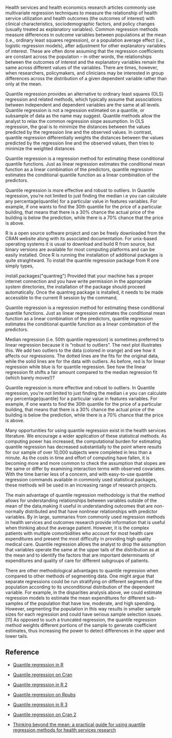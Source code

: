 Health services and health economics research articles commonly use multivariate regression techniques to measure the relationship of health service utilization and health outcomes (the outcomes of interest) with clinical characteristics, sociodemographic factors, and policy changes (usually treated as explanatory variables). Common regression methods measure differences in outcome variables between populations at the mean (i.e., ordinary least squares regression), or a population average effect (i.e., logistic regression models), after adjustment for other explanatory variables of interest. These are often done assuming that the regression coefficients are constant across the population – in other words, the relationships between the outcomes of interest and the explanatory variables remain the same across different values of the variables. There are times, however, when researchers, policymakers, and clinicians may be interested in group differences across the distribution of a given dependent variable rather than only at the mean.

Quantile regression provides an alternative to ordinary least squares (OLS) regression and related methods, which typically assume that associations between independent and dependent variables are the same at all levels. Quantile regression is not a regression estimated on a quantile, or subsample of data as the name may suggest. Quantile methods allow the analyst to relax the common regression slope assumption. In OLS regression, the goal is to minimize the distances between the values predicted by the regression line and the observed values. In contrast, quantile regression differentially weights the distances between the values predicted by the regression line and the observed values, then tries to minimize the weighted distances

Quantile regression is a regression method for estimating these conditional quantile functions. Just as linear regression estimates the conditional mean function as a linear combination of the predictors, quantile regression estimates the conditional quantile function as a linear combination of the predictors.

Quantile regression is more effective and robust to outliers. In Quantile regression, you’re not limited to just finding the median i.e you can calculate any percentage(quantile) for a particular value in features variables. For example, if one wants to find the 30th quantile for the price of a particular building, that means that there is a 30% chance the actual price of the building is below the prediction, while there is a 70% chance that the price is above.

R is a open source software project and can be freely downloaded from the CRAN website along with its associated documentation. For unix-based operating systems it is usual to download and build R from source, but binary versions are available for most computing platforms and can be easily installed. Once R is running the installation of additional packages is quite straightward. To install the quantile regression package from R one simply types, 

install.packages("quantreg") Provided that your machine has a proper internet connection and you have write permission in the appropriate system directories, the installation of the package should proceed automatically. Once the quantreg package is installed, it needs to be made accessible to the current R session by the command,

Quantile regression is a regression method for estimating these conditional quantile functions. Just as linear regression estimates the conditional mean function as a linear combination of the predictors, quantile regression estimates the conditional quantile function as a linear combination of the predictors.

Median regression (i.e. 50th quantile regression) is sometimes preferred to linear regression because it is “robust to outliers”. The next plot illustrates this. We add two outliers to the data (colored in orange) and see how it affects our regressions. The dotted lines are the fits for the original data, while the solid lines are for the data with outliers. As before, red is for linear regression while blue is for quantile regression. See how the linear regression fit shifts a fair amount compared to the median regression fit (which barely moves!)?

Quantile regression is more effective and robust to outliers. In Quantile regression, you’re not limited to just finding the median i.e you can calculate any percentage(quantile) for a particular value in features variables. For example, if one wants to find the 30th quantile for the price of a particular building, that means that there is a 30% chance the actual price of the building is below the prediction, while there is a 70% chance that the price is above.


Many opportunities for using quantile regression exist in the health services literature. We encourage a wider application of these statistical methods. As computing power has increased, the computational burden for estimating quantile regression has decreased substantially to the point where results for our sample of over 10,000 subjects were completed in less than a minute. As the costs in time and effort of computing have fallen, it is becoming more and more common to check the assumption that slopes are the same or differ by examining interaction terms with observed covariates. With the time barrier less of a concern, and with easy-to-use quantile regression commands available in commonly used statistical packages, these methods will be used in an increasing range of research projects.

The main advantage of quantile regression methodology is that the method allows for understanding relationships between variables outside of the mean of the data,making it useful in understanding outcomes that are non-normally distributed and that have nonlinear relationships with predictor variables. By in large, summaries from commonly used regression methods in health services and outcomes research provide information that is useful when thinking about the average patient. However, it is the complex patients with multiple comorbidities who account for most health care expenditures and present the most difficulty in providing high quality medical care. Quantile regression allows the analyst to drop the assumption that variables operate the same at the upper tails of the distribution as at the mean and to identify the factors that are important determinants of expenditures and quality of care for different subgroups of patients.

There are other methodological advantages to quantile regression when compared to other methods of segmenting data. One might argue that separate regressions could be run stratifying on different segments of the population according to its unconditional distribution of the dependent variable. For example, in the disparities analysis above, we could estimate regression models to estimate the mean expenditures for different sub-samples of the population that have low, moderate, and high spending. However, segmenting the population in this way results in smaller sample sizes for each regression and could have serious sample selection issues.[11] As opposed to such a truncated regression, the quantile regression method weights different portions of the sample to generate coefficient estimates, thus increasing the power to detect differences in the upper and lower tails.

## Reference

+ [Quantile regression in R](https://www.statology.org/quantile-regression-in-r/)

+ [Quantile regression on Cran](https://cran.r-project.org/web/packages/quantreg/vignettes/rq.pdf)

+ [Quantile regression in R 2](https://www.r-bloggers.com/2019/01/quantile-regression-in-r-2/)

+ [Quantile regression on Rpubs](https://rpubs.com/ibn_abdullah/rquantile)

+ [Quantile regression in R 3](https://www.geeksforgeeks.org/quantile-regression-in-r-programming/)

+ [Quantile regression on Cran 2](https://search.r-project.org/CRAN/refmans/lqr/html/loglqr.html)

+ [Thinking beyond the mean: a practical guide for using quantile regression methods for health services research](https://www.ncbi.nlm.nih.gov/pmc/articles/PMC4054530/)
